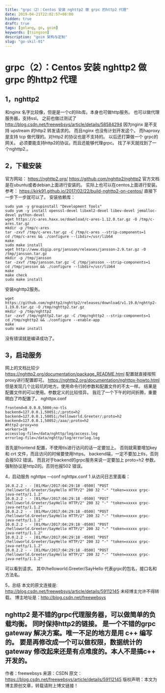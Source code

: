 ```yaml
---
title: "grpc（2）：Centos 安装 nghttp2 做 grpc 的http2 代理"
date: 2019-04-21T22:02:57+08:00
hidden: true
draft: true
tags: [golang, go, goim]
keywords: [tsingson]
description: "goim 架构与定制"
slug: "go-skil-01"
---
```





# grpc（2）：Centos 安装 nghttp2 做 grpc 的http2 代理

## 1，nghttp2
和nginx 名字比较像，但是是一个c的llib库。本身也可做http服务。 
也可以做代理服务器，支持ssl。 
之前也做过测试了 
http://blog.csdn.net/freewebsys/article/details/58584294 
因为nginx 是不支持 upstream 的http2 转发请求的。 
而且nginx 也没有计划开发这个。 
而haproxy 是支持 tcp 做代理的。对http2 的协议也是不支持的。 
以后还打算做一个 grpc的网关。 
必须要能支持http2的协议。而且还能够代理grpc。 
找了半天就找到了一个nghttp2.。

## 2，下载安装
官方网站： 
https://nghttp2.org/ 
https://github.com/nghttp2/nghttp2 
官方文档是在ubuntu或者debian上面进行安装的。 
实际上也可以在centos上面进行安装。 
参考： 
https://kirk91.github.io/2017/02/22/build-nghttp2-on-centos/ 
直接下一步下一步就可以了。 
安装依赖库：
```
sudo yum -y groupinstall "Development Tools"
sudo yum -y install openssl-devel libxml2-devel libev-devel jemalloc-devel python-devel
wget https://c-ares.haxx.se/download/c-ares-1.12.0.tar.gz -O /tmp/c-ares.tar.gz
mkdir -p /tmp/c-ares
tar -zxvf /tmp/c-ares.tar.gz -C /tmp/c-ares --strip-components=1
cd /tmp/c-ares && ./configure --libdir=/usr/lib64
make
sudo make install
wget http://www.digip.org/jansson/releases/jansson-2.9.tar.gz -O /tmp/jansson.tar.gz
mkdir -p /tmp/jansson
tar -zxvf /tmp/jansson.tar.gz -C /tmp/jansson --strip-components=1
cd /tmp/jansson && ./configure --libdir=/usr/lib64
make
make check
sudo make install
```
安装nghttp2服务。
```
wget https://github.com/nghttp2/nghttp2/releases/download/v1.19.0/nghttp2-1.19.0.tar.gz -O /tmp/nghttp2.tar.gz
mkdir -p /tmp/nghttp2
tar -zxvf /tmp/nghttp2.tar.gz -C /tmp/nghttp2 --strip-components=1
cd /tmp/nghttp2 && ./configure --enable-app
make
sudo make install
```
没有错误就是编译成功了。

## 3，启动服务
网上的文档比较少 
https://nghttp2.org/documentation/package_README.html 
配置就直接按照proxy进行配置即可。 
https://nghttp2.org/documentation/nghttpx-howto.html 
但是发现几个比较坑的地方。使用命令行的参数和配置文件的不太一样。 
结果是配置文件的可以使用。参数定义的比较怪异。 
我花了一个下午的时间折腾，重要明白了咋配置了。 
nghttpx.conf
```
frontend=0.0.0.0,5000;no-tls
backend=127.0.0.1,50051;/;proto=h2
backend=127.0.0.1,50051;/helloworld.Greeter/;proto=h2
backend=127.0.0.1,50052;/aaa/;proto=h2
#http2-proxy=no
workers=10
accesslog-file=/data/nghttp/log/access.log
errorlog-file=/data/nghttp/log/errorlog.log
```
首先是frontend 配置，不使用tls进行访问的话一定要加上。 
否则就需要增加key 和 crt 文件，而且访问的时候要使用https。 
backend端，一定不要加上tls，否则会报502 错误。 
而且对于backend的grpc服务来说一定要加上 proto=h2 参数。 
强制协议是http2的。否则也报502 错误。

4，启动服务
nghttpx --conf nghttpx.conf 
1
从访问日志里面看：
```
10.0.2.2 - - [01/Mar/2017:04:29:18 -0500] "POST /helloworld.Greeter/SayHello HTTP/2" 200 32 "-" "token=xxxxx grpc-java-netty/1.1.2"
10.0.2.2 - - [01/Mar/2017:04:29:18 -0500] "POST /helloworld.Greeter/SayHello HTTP/2" 200 32 "-" "token=xxxxx grpc-java-netty/1.1.2"
10.0.2.2 - - [01/Mar/2017:04:29:18 -0500] "POST /helloworld.Greeter/SayHello HTTP/2" 200 32 "-" "token=xxxxx grpc-java-netty/1.1.2"
10.0.2.2 - - [01/Mar/2017:04:29:18 -0500] "POST /helloworld.Greeter/SayHello HTTP/2" 200 32 "-" "token=xxxxx grpc-java-netty/1.1.2"
10.0.2.2 - - [01/Mar/2017:04:29:18 -0500] "POST /helloworld.Greeter/SayHello HTTP/2" 200 32 "-" "token=xxxxx grpc-java-netty/1.1.2"
10.0.2.2 - - [01/Mar/2017:04:29:18 -0500] "POST /helloworld.Greeter/SayHello HTTP/2" 200 32 "-" "token=xxxxx grpc-java-netty/1.1.2"
```
可以看到请求。 
其中/helloworld.Greeter/SayHello 代表grpc的包名，接口名和方法名。

5，总结
本文的原文连接是: http://blog.csdn.net/freewebsys/article/details/59112145 未经博主允许不得转载。 
博主地址是：http://blog.csdn.net/freewebsys

nghttp2 是不错的grpc代理服务器，可以做简单的负载均衡。 
同时保持http2的链接。 
是一个不错的grpc gateway 解决方案。唯一不足的地方是用 c++ 编写的。 
要是再修改成一个可以做权限，数据统计的gateway 修改起来还是有点难度的。本人不是搞c++ 开发的。
--------------------- 
作者：freewebsys 
来源：CSDN 
原文：https://blog.csdn.net/freewebsys/article/details/59112145 
版权声明：本文为博主原创文章，转载请附上博文链接！